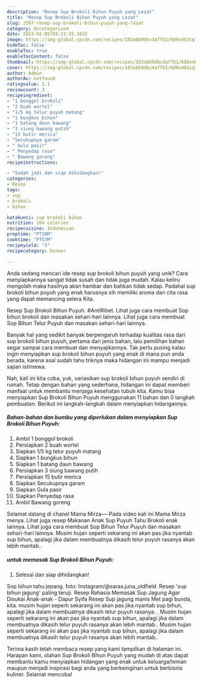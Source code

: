 ```yaml
---
description: "Resep Sup Brokoli Bihun Puyuh yang Lezat"
title: "Resep Sup Brokoli Bihun Puyuh yang Lezat"
slug: 2507-resep-sup-brokoli-bihun-puyuh-yang-lezat
category: Uncategorized
date: 2023-02-05T04:21:15.103Z
image: https://img-global.cpcdn.com/recipes/183abb9dbcdaffb1/680x482cq70/sup-brokoli-bihun-puyuh-foto-resep-utama.jpg
hideToc: false
enableToc: true
enableTocContent: false
thumbnail: https://img-global.cpcdn.com/recipes/183abb9dbcdaffb1/680x482cq70/sup-brokoli-bihun-puyuh-foto-resep-utama.jpg
cover: https://img-global.cpcdn.com/recipes/183abb9dbcdaffb1/680x482cq70/sup-brokoli-bihun-puyuh-foto-resep-utama.jpg
author: Admin
authorAv: notfound
ratingvalue: 3.1
reviewcount: 3
recipeingredient:
- "1 bonggol brokoli"
- "2 buah wortel"
- "1/5 kg telur puyuh matang"
- "1 bungkus bihun"
- "1 batang daun bawang"
- "3 siung bawang putih"
- "15 butir merica"
- "Secukupnya garam"
- " Gula pasir"
- " Penyedap rasa"
- " Bawang goreng"
recipeinstructions:

- "Sudah jadi dan siap dihidangkan!"
categories:
- Resep
tags:
- sup
- brokoli
- bihun

katakunci: sup brokoli bihun 
nutrition: 164 calories
recipecuisine: Indonesian
preptime: "PT38M"
cooktime: "PT57M"
recipeyield: "3"
recipecategory: Dinner

---
```





Anda sedang mencari ide resep sup brokoli bihun puyuh yang unik? Cara menyiapkannya sangat tidak susah dan tidak juga mudah. Kalau keliru mengolah maka hasilnya akan hambar dan bahkan tidak sedap. Padahal sup brokoli bihun puyuh yang enak harusnya sih memiliki aroma dan cita rasa yang dapat memancing selera Kita.





Resep Sup Brokoli Bihun Puyuh. #AntiRibet. Lihat juga cara membuat Sop bihun brokoli dan masakan sehari-hari lainnya. Lihat juga cara membuat Sop Bihun Telur Puyuh dan masakan sehari-hari lainnya.

Banyak hal yang sedikit banyak berpengaruh terhadap kualitas rasa dari sup brokoli bihun puyuh, pertama dari jenis bahan, lalu pemilihan bahan segar sampai cara membuat dan menyajikannya. Tak perlu pusing kalau ingin menyiapkan sup brokoli bihun puyuh yang enak di mana pun anda berada, karena asal sudah tahu triknya maka hidangan ini mampu menjadi sajian istimewa.






Nah, kali ini kita coba, yuk, variasikan sup brokoli bihun puyuh sendiri di rumah. Tetap dengan bahan yang sederhana, hidangan ini dapat memberi manfaat untuk membantu menjaga kesehatan tubuh kita. Kamu bisa menyiapkan Sup Brokoli Bihun Puyuh menggunakan 11 bahan dan 0 langkah pembuatan. Berikut ini langkah-langkah dalam menyiapkan hidangannya.

<!--inarticleads1-->

##### Bahan-bahan dan bumbu yang diperlukan dalam menyiapkan Sup Brokoli Bihun Puyuh:

1. Ambil 1 bonggol brokoli
1. Persiapkan 2 buah wortel
1. Siapkan 1/5 kg telur puyuh matang
1. Siapkan 1 bungkus bihun
1. Siapkan 1 batang daun bawang
1. Persiapkan 3 siung bawang putih
1. Persiapkan 15 butir merica
1. Siapkan Secukupnya garam
1. Siapkan  Gula pasir
1. Siapkan  Penyedap rasa
1. Ambil  Bawang goreng


Selamat datang di chanel Mama Mirza—-Pada video kali ini Mama Mirza menya. Lihat juga resep Makanan Anak Sup Puyuh Tahu Brokoli enak lainnya. Lihat juga cara membuat Sop Bihun Telur Puyuh dan masakan sehari-hari lainnya. Musim hujan seperti sekarang ini akan pas jika nyantab sup bihun, apalagi jika dalam membuatnya dikasih telur puyuh rasanya akan lebih mantab.. 

<!--inarticleads2-->

#####  untuk memasak Sup Brokoli Bihun Puyuh:


1. Selesai dan siap dihidangkan!

Sop bihun tahu jepang. foto: Instagram/@saras.juna_oldfield. Resep &#39;sup bihun jagung&#39; paling teruji. Resep Rahasia Memasak Sup Jagung Agar Disukai Anak-anak - Dapur Syifa Resep Sup jagung manis Met pagi bunda, kita. musim hujan seperti sekarang ini akan pas jika nyantab sup bihun, apalagi jika dalam membuatnya dikasih telur puyuh rasanya. . Musim hujan seperti sekarang ini akan pas jika nyantab sup bihun, apalagi jika dalam membuatnya dikasih telur puyuh rasanya akan lebih mantab.. Musim hujan seperti sekarang ini akan pas jika nyantab sup bihun, apalagi jika dalam membuatnya dikasih telur puyuh rasanya akan lebih mantab.. 

Terima kasih telah membaca resep yang kami tampilkan di halaman ini. Harapan kami, olahan Sup Brokoli Bihun Puyuh yang mudah di atas dapat membantu kamu menyiapkan hidangan yang enak untuk keluarga/teman maupun menjadi inspirasi bagi anda yang berkeinginan untuk berbisnis kuliner. Selamat mencoba!
